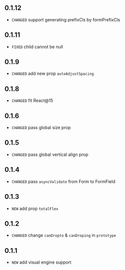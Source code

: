 ## 0.1.12

* `CHANGED` support generating prefixCls by formPrefixCls

## 0.1.11

* `FIXED` child cannot be null

## 0.1.9

* `CHANGED` add new prop `autoAdjustSpacing`

## 0.1.8

* `CHANGED` fit React@15

## 0.1.6

* `CHANGED` pass global size prop

## 0.1.5

* `CHANGED` pass global vertical align prop

## 0.1.4

* `CHANGED` pass `asyncValidate` from Form to FormField

## 0.1.3

* `NEW` add prop `totalFlex`

## 0.1.2

* `CHANGED` change `canDropto` & `canDroping` in `prototype`

## 0.1.1

* `NEW` add visual engine support